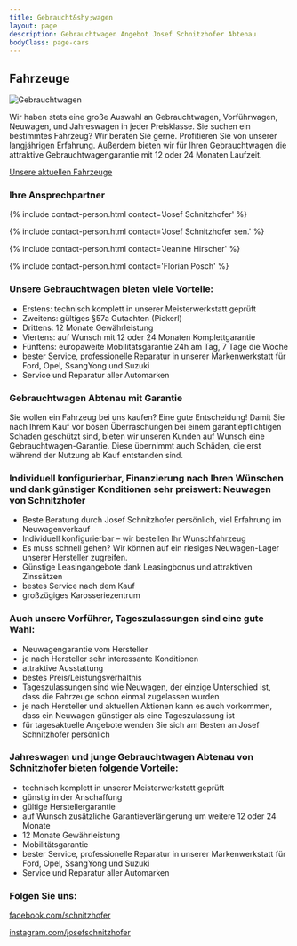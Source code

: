 ```yaml
---
title: Gebraucht&shy;wagen
layout: page
description: Gebrauchtwagen Angebot Josef Schnitzhofer Abtenau
bodyClass: page-cars
---
```


## Fahrzeuge

<img src="{{ 'images/photos/gebraucht.jpg' | relative_url }}" alt="Gebrauchtwagen"/>

Wir haben stets eine große Auswahl an Gebrauchtwagen, Vorführwagen, Neuwagen, und Jahreswagen in jeder Preisklasse. Sie suchen ein
bestimmtes Fahrzeug? Wir beraten Sie gerne. Profitieren Sie von unserer langjährigen Erfahrung. Außerdem bieten wir für Ihren Gebrauchtwagen die attraktive Gebrauchtwagengarantie mit 12 oder 24 Monaten Laufzeit.


<a href="https://fahrzeuge.schnitzhofer.at" class="button">Unsere aktuellen Fahrzeuge</a>


### Ihre Ansprechpartner
{% include contact-person.html contact='Josef Schnitzhofer' %}

{% include contact-person.html contact='Josef Schnitzhofer sen.' %}

{% include contact-person.html contact='Jeanine Hirscher' %}

{% include contact-person.html contact='Florian Posch' %}

### Unsere Gebrauchtwagen bieten viele Vorteile:

* Erstens: technisch komplett in unserer Meisterwerkstatt geprüft
* Zweitens: gültiges §57a Gutachten (Pickerl)
* Drittens: 12 Monate Gewährleistung
* Viertens: auf Wunsch mit 12 oder 24 Monaten Komplettgarantie
* Fünftens: europaweite Mobilitätsgarantie 24h am Tag, 7 Tage die Woche
* bester Service, professionelle Reparatur in unserer Markenwerkstatt für Ford, Opel, SsangYong und Suzuki
* Service und Reparatur aller Automarken

### Gebrauchtwagen Abtenau mit Garantie

Sie wollen ein Fahrzeug bei uns kaufen? Eine gute Entscheidung! Damit Sie nach Ihrem Kauf vor bösen Überraschungen bei einem garantiepflichtigen Schaden geschützt sind, bieten wir unseren Kunden auf Wunsch eine Gebrauchtwagen-Garantie. Diese übernimmt auch Schäden, die erst während der Nutzung ab Kauf entstanden sind.

### Individuell konfigurierbar, Finanzierung nach Ihren Wünschen und dank günstiger Konditionen sehr preiswert: Neuwagen von Schnitzhofer

* Beste Beratung durch Josef Schnitzhofer persönlich, viel Erfahrung im Neuwagenverkauf
* Individuell konfigurierbar – wir bestellen Ihr Wunschfahrzeug
* Es muss schnell gehen? Wir können auf ein riesiges Neuwagen-Lager unserer Hersteller zugreifen.
* Günstige Leasingangebote dank Leasingbonus und attraktiven Zinssätzen
* bestes Service nach dem Kauf
* großzügiges Karosseriezentrum

### Auch unsere Vorführer, Tageszulassungen sind eine gute Wahl:

* Neuwagengarantie vom Hersteller
* je nach Hersteller sehr interessante Konditionen
* attraktive Ausstattung
* bestes Preis/Leistungsverhältnis
* Tageszulassungen sind wie Neuwagen, der einzige Unterschied ist, dass die Fahrzeuge schon einmal zugelassen wurden
* je nach Hersteller und aktuellen Aktionen kann es auch vorkommen, dass ein Neuwagen günstiger als eine Tageszulassung ist
* für tagesaktuelle Angebote wenden Sie sich am Besten an Josef Schnitzhofer persönlich

### Jahreswagen und junge Gebrauchtwagen Abtenau von Schnitzhofer bieten folgende Vorteile:

* technisch komplett in unserer Meisterwerkstatt geprüft
* günstig in der Anschaffung
* gültige Herstellergarantie
* auf Wunsch zusätzliche Garantieverlängerung um weitere 12 oder 24 Monate
* 12 Monate Gewährleistung
* Mobilitätsgarantie
* bester Service, professionelle Reparatur in unserer Markenwerkstatt für Ford, Opel, SsangYong und Suzuki
* Service und Reparatur aller Automarken

### Folgen Sie uns:

[facebook.com/schnitzhofer](https://www.facebook.com/schnitzhofer)

[instagram.com/josefschnitzhofer](https://www.instagram.com/josefschnitzhofer)